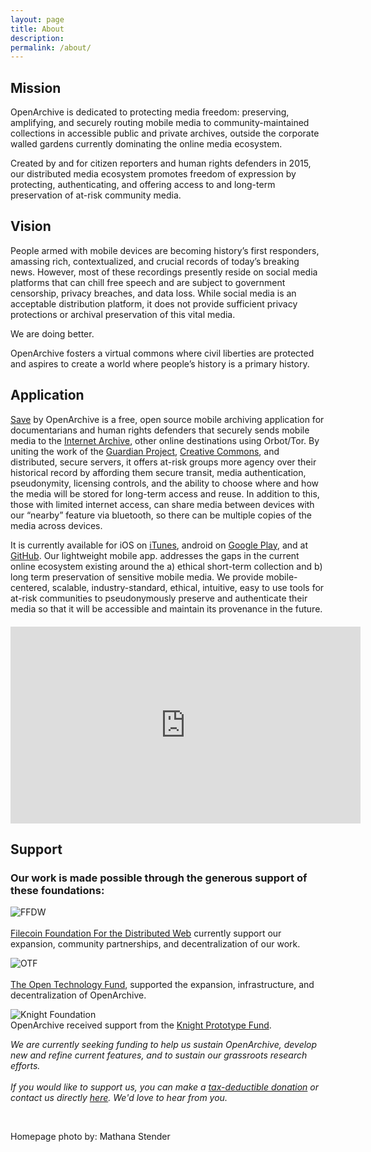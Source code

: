 ```yaml
---
layout: page
title: About
description:
permalink: /about/
---
```


<h2 style="text-align: left;">Mission</h2>

<p>OpenArchive is dedicated to protecting media freedom: preserving, amplifying, and securely routing mobile media to community-maintained collections in accessible public and private archives, outside the corporate walled gardens currently dominating the online media ecosystem.</p>
<p>Created by and for citizen reporters and human rights defenders in 2015, our distributed media ecosystem promotes freedom of expression by protecting, authenticating, and offering access to and long-term preservation of at-risk community media.</p>
<p>
  </p>

<h2 style="text-align: left;">Vision</h2>
<p>People armed with mobile devices are becoming history’s first responders, amassing rich, contextualized, and crucial records of today’s breaking news. However, most of these recordings presently reside on social media platforms that can chill free speech and are subject to government censorship, privacy breaches, and data loss. While social media is an acceptable distribution platform, it does not provide sufficient privacy protections or archival preservation of this vital media.</p>

<p>We are doing better.</p>

<p>OpenArchive fosters a virtual commons where civil liberties are protected and aspires to create a world where people’s history is a primary history.</p>

<p>
  </p>
<h2 style="text-align: left;">Application</h2>
<p><a target="_blank" href="https://open-archive.org/save/"> <span class="appName">Save</span></a> by OpenArchive is a free, open source mobile archiving application for documentarians and human rights defenders that securely sends mobile media to the <a href="https://archive.org/">Internet Archive</a>, other online destinations using Orbot/Tor. By uniting the work of the <a href="http://guardianproject.info/">Guardian Project</a>, <a href="https://creativecommons.org/">Creative Commons</a>, and distributed, secure servers, it offers at-risk groups more agency over their historical record by affording them secure transit, media authentication, pseudonymity, licensing controls, and the ability to choose where and how the media will be stored for long-term access and reuse. In addition to this, those with limited internet access, can share media between devices with our “nearby” feature via bluetooth, so there can be multiple copies of the media across devices.</p>
<p>It is currently available for iOS on <a href="https://apps.apple.com/us/app/save-by-openarchive/id1462212414">iTunes</a>, android on <a href="http://bit.ly/29ewnaD">Google Play</a>, and at <a href="http://bit.ly/29jDPDo">GitHub</a>. Our lightweight mobile app. addresses the gaps in the current online ecosystem existing around the a) ethical short-term collection and b) long term preservation of sensitive mobile media. We provide mobile-centered, scalable, industry-standard, ethical, intuitive, easy to use tools for at-risk communities to pseudonymously preserve and authenticate their media so that it will be accessible and maintain its provenance in the future.

<div style="text-align: center; margin: 20px 0px 20px 0px;">
<div class="youtube-wrapper" style="padding-top: 0;">
  <iframe width="560" height="315" src="https://www.youtube.com/embed/z5Wq73HHgCY" frameborder="0" allow="accelerometer; autoplay; clipboard-write; encrypted-media; gyroscope; picture-in-picture" allowfullscreen></iframe>
</div>
  </div>

<h2 style="text-align: left;">Support</h2>
<h3 style="text-align: left;">Our work is made possible through the generous support of these foundations:</h3>
<p><img src="{{ '/images/Logo_FFDW.jpeg' | prepend: site.baseurl }}" alt="FFDW" />
 <br>
<br><a href="https://ffdweb.org/" target="_blank">Filecoin Foundation For the Distributed Web</a> currently support our expansion, community partnerships, and decentralization of our work.</p>
<p><img src="{{ '/images/Logo_OTF.jpeg' | prepend: site.baseurl }}" alt="OTF" />
 <br>
<br><a href="https://www.opentech.fund/" target="_blank">The Open Technology Fund</a>, supported the expansion, infrastructure, and decentralization of OpenArchive.</p>
<p><img src="{{ '/images/Logo_Knight.jpeg' | prepend: site.baseurl }}" alt="Knight Foundation" />
<br>OpenArchive received support from the <a href="https://knightfoundation.org/prototype/" target="_blank">Knight Prototype Fund</a>.</p>
<p class="textTeal"><i>We are currently seeking funding to help us sustain OpenArchive, develop new and refine current features, and to sustain our grassroots research efforts.
  <br>
  <br>If you would like to support us, you can make a <a href="https://www.paypal.com/cgi-bin/webscr?cmd=_s-xclick&hosted_button_id=MA7ZZG3DJL97E&source=url">tax-deductible donation</a> or contact us directly <a href="/contact">here</a>. We'd love to hear from you.</i></p>
   <br>
   <p>Homepage photo by: Mathana Stender</p>
